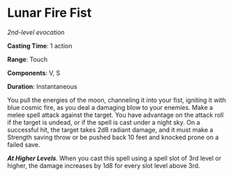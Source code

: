 # Lunar Fire Fist
*2nd-level evocation*

**Casting Time**: 1 action

**Range**: Touch

**Components**: V, S

**Duration**: Instantaneous

You pull the energies of the moon, channeling it into your fist, igniting it with blue cosmic fire, as you deal a damaging blow to your enemies. Make a melee spell attack against the target. You have advantage on the attack roll if the target is undead, or if the spell is cast under a night sky. On a successful hit, the target takes 2d8 radiant damage, and it must make a Strength saving throw or be pushed back 10 feet and knocked prone on a failed save.

***At Higher Levels***. When you cast this spell using a spell slot of 3rd level or higher, the damage increases by 1d8 for every slot level above 3rd.
 